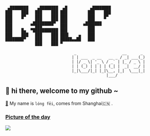 ```
 ▄████████    ▄████████  ▄█          ▄████████ 
███    ███   ███    ███ ███         ███    ███ 
███    █▀    ███    ███ ███         ███    █▀  
███         ▄███▄▄▄▄██▀ ███        ▄███▄▄▄     
███        ▀▀███▀▀▀▀▀   ███       ▀▀███▀▀▀     
███    █▄  ▀███████████ ███         ███        
███    ███   ███    ███ ███▌    ▄   ███        
████████▀    ███    ███ █████▄▄██   ███        
             ███    ███ ▀                      
         
                              _                    __      _ 
                             | | ___  _ __   __ _ / _| ___(_)
                             | |/ _ \| '_ \ / _` | |_ / _ \ |
                             | | (_) | | | | (_| |  _|  __/ |
                             |_|\___/|_| |_|\__, |_|  \___|_|
                                            |___/            
```

## 👋   hi there, welcome to my github ~ 

[👾](https://longfeis.me/) My name is `lóng fēi`, comes from Shanghai🇨🇳 . 


### [Picture of the day](https://en.wikipedia.org/wiki/Wikipedia:Picture_of_the_day)


![](https://upload.wikimedia.org/wikipedia/commons/thumb/0/0b/Cathedral_Cove_06.jpg/700px-Cathedral_Cove_06.jpg)